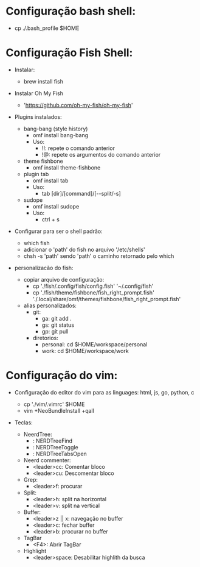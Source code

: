 Configuração bash shell:
========================
- cp ./.bash_profile $HOME

Configuração Fish Shell:
========================
- Instalar:
	- brew install fish

- Instalar Oh My Fish
	- 'https://github.com/oh-my-fish/oh-my-fish'

- Plugins instalados:
	- bang-bang (style history)
		- omf install bang-bang
		- Uso:
			- !!: repete o comando anterior
			- !@: repete os argumentos do comando anterior
	- theme fishbone
		- omf install theme-fishbone
	- plugin tab
		- omf install tab
		- Uso:
			- tab [dir]/[command]/[--split/-s]
	- sudope
		- omf install sudope
		- Uso:
			- ctrl + s

- Configurar para ser o shell padrão:
	- which fish
	- adicionar o 'path' do fish no arquivo '/etc/shells'
	- chsh -s 'path'
		sendo 'path' o caminho retornado pelo which

- personalizacão do fish:
	- copiar arquivo de configuração:
		- cp './fish/.config/fish/config.fish' '~/.config/fish'
		- cp './fish/theme/fishbone/fish_right_prompt.fish' './.local/share/omf/themes/fishbone/fish_right_prompt.fish'
	- alias personalizados:
		- git:
			- ga: git add .
			- gs: git status
			- gp: git pull
		- diretorios:
			- personal: cd $HOME/workspace/personal
			- work: cd $HOME/workspace/work

Configuração do vim:
====================
- Configuração do editor do vim para as linguages: html, js, go, python, c
	- cp './vim/.vimrc' $HOME
	- vim +NeoBundleInstall +qall

- Teclas:
	- NeerdTree:
		- <F2>: NERDTreeFind
		- <F3>: NERDTreeToggle
		- <C-n>: NERDTreeTabsOpen
	- Neerd commenter:
		- \<leader\>cc: Comentar bloco
		- \<leader\>cu: Descomentar bloco
	- Grep:
		- \<leader\>f: procurar
	- Split:
		- \<leader\>h: split na horizontal
		- \<leader\>v: split na vertical
	- Buffer:
		- \<leader\>z || <leader>x: navegação no buffer
		- \<leader\>c: fechar buffer
		- \<leader\>b: procurar no buffer
	- TagBar
		- \<F4\>: Abrir TagBar
	- Highlight
		- \<leader\>space: Desabilitar highlith da busca
